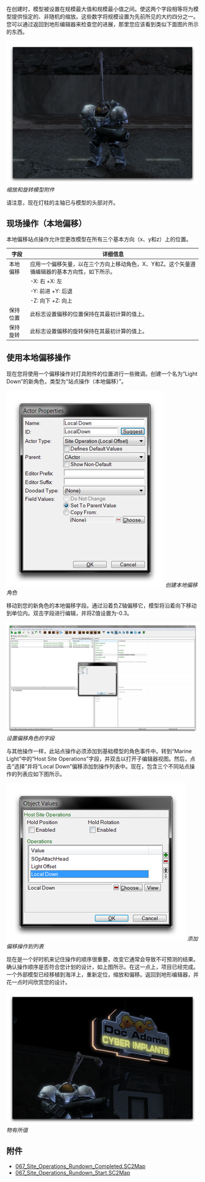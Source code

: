 在创建时，模型被设置在规模最大值和规模最小值之间。使这两个字段相等将为模型提供恒定的、非随机的缩放。这些数字将规模设置为先前所见的大约四分之一。您可以通过返回到地形编辑器来检查您的进展，那里您应该看到类似下面图片所示的东西。

[![缩放和旋转模型附件](./resources/067_Site_Operations_Rundown18.png)](./resources/067_Site_Operations_Rundown18.png)
*缩放和旋转模型附件*

请注意，现在灯柱的主轴已与模型的头部对齐。

## 现场操作（本地偏移）

本地偏移站点操作允许您更改模型在所有三个基本方向（x、y和z）上的位置。

| 字段            | 详细信息                                                                                                                                                         |
| ----------------- | ----------------------------------------------------------------------------------------------------------------------------------------------------------------- |
| 本地偏移          | 应用一个偏移矢量，以在三个方向上移动角色，X、Y和Z。这个矢量遵循编辑器的基本方向性，如下所示。                                                                 |
|                  | \-X: 右 +X: 左                                                                                                                                                   |
|                  | \-Y: 前进 +Y: 后退                                                                                                                                             |
|                  | \-Z: 向下 +Z: 向上                                                                                                                                               |
| 保持位置           | 此标志设置偏移的位置保持在其最初计算的值上。                                                                                                                       |
| 保持旋转           | 此标志设置偏移的旋转保持在其最初计算的值上。                                                                                                                       |

## 使用本地偏移操作

现在您将使用一个偏移操作对灯具附件的位置进行一些微调。创建一个名为“Light Down”的新角色，类型为“站点操作（本地偏移）”。

![创建本地偏移角色](./resources/067_Site_Operations_Rundown19.png)
*创建本地偏移角色*

移动到您的新角色的本地偏移字段。通过沿着负Z轴偏移它，模型将沿着向下移动到单位内。双击字段进行编辑，并将Z值设置为-0.3。

[![设置偏移角色的字段](./resources/067_Site_Operations_Rundown20.png)](./resources/067_Site_Operations_Rundown20.png)
*设置偏移角色的字段*

与其他操作一样，此站点操作必须添加到基础模型的角色事件中。转到“Marine Light”中的“Host Site Operations”字段，并双击以打开子编辑器视图。然后，点击“选择”并将“Local Down”偏移添加到操作列表中。现在，包含三个不同站点操作的列表应如下图所示。

![添加偏移操作到列表](./resources/067_Site_Operations_Rundown21.png)
*添加偏移操作到列表*

现在是一个好时机来记住操作的顺序很重要，改变它通常会导致不可预测的结果。确认操作顺序是否符合您计划的设计，如上图所示。在这一点上，项目已经完成。一个外部模型已经移植到海洋上，重新定位，缩放和偏移。返回到地形编辑器，并花一点时间欣赏您的设计。

[![物有所值](./resources/067_Site_Operations_Rundown22.png)](./resources/067_Site_Operations_Rundown22.png)
*物有所值*

## 附件

* [067_Site_Operations_Rundown_Completed.SC2Map](./maps/067_Site_Operations_Rundown_Completed.SC2Map)
* [067_Site_Operations_Rundown_Start.SC2Map](./maps/067_Site_Operations_Rundown_Start.SC2Map)